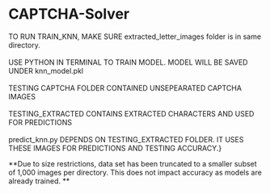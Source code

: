 # CAPTCHA-Solver

TO RUN TRAIN_KNN, MAKE SURE extracted_letter_images folder is in same directory.\
\
USE PYTHON IN TERMINAL TO TRAIN MODEL. MODEL WILL BE SAVED UNDER knn_model.pkl\
\
TESTING CAPTCHA FOLDER CONTAINED UNSEPEARATED CAPTCHA IMAGES\
\
TESTING_EXTRACTED CONTAINS EXTRACTED CHARACTERS AND USED FOR PREDICTIONS\
\
predict_knn.py DEPENDS ON TESTING_EXTRACTED FOLDER. IT USES THESE IMAGES FOR PREDICTIONS AND TESTING ACCURACY.}

**Due to size restrictions, data set has been truncated to a smaller subset of 1,000 images per directory. This does not impact accuracy as models are already trained. **
